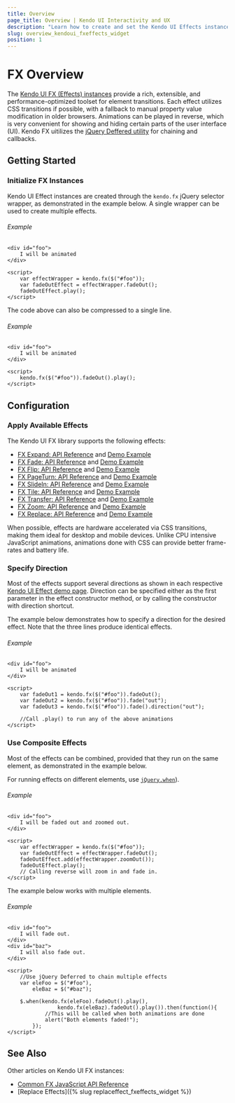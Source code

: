 ```yaml
---
title: Overview
page_title: Overview | Kendo UI Interactivity and UX
description: "Learn how to create and set the Kendo UI Effects instances."
slug: overview_kendoui_fxeffects_widget
position: 1
---
```


# FX Overview

The [Kendo UI FX (Effects) instances](http://demos.telerik.com/kendo-ui/fx/expand) provide a rich, extensible, and performance-optimized toolset for element transitions. Each effect utilizes CSS transitions if possible, with a fallback to manual property value modification in older browsers. Animations can be played in reverse, which is very convenient for showing and hiding certain parts of the user interface (UI). Kendo FX uitilizes the [jQuery Deffered utility](http://api.jquery.com/category/deferred-object/) for chaining and callbacks.

## Getting Started

### Initialize FX Instances

Kendo UI Effect instances are created through the `kendo.fx` jQuery selector wrapper, as demonstrated in the example below. A single wrapper can be used to create multiple effects.

###### Example

    <div id="foo">
        I will be animated
    </div>

    <script>
        var effectWrapper = kendo.fx($("#foo"));
        var fadeOutEffect = effectWrapper.fadeOut();
        fadeOutEffect.play();
    </script>

The code above can also be compressed to a single line.

###### Example

    <div id="foo">
        I will be animated
    </div>

    <script>
        kendo.fx($("#foo")).fadeOut().play();
    </script>

## Configuration

### Apply Available Effects

The Kendo UI FX library supports the following effects:

- [FX Expand: API Reference](/api/javascript/effects/expand) and [Demo Example](http://demos.telerik.com/kendo-ui/fx/expand)
- [FX Fade: API Reference](/api/javascript/effects/fade) and [Demo Example](http://demos.telerik.com/kendo-ui/fx/fade)
- [FX Flip: API Reference](/api/javascript/effects/flip) and [Demo Example](http://demos.telerik.com/kendo-ui/fx/flip)
- [FX PageTurn: API Reference](/api/javascript/effects/pageturn) and [Demo Example](http://demos.telerik.com/kendo-ui/fx/pageturn)
- [FX SlideIn: API Reference](/api/javascript/effects/slidein) and [Demo Example](http://demos.telerik.com/kendo-ui/fx/slidein)
- [FX Tile: API Reference](/api/javascript/effects/tile) and [Demo Example](http://demos.telerik.com/kendo-ui/fx/tile)
- [FX Transfer: API Reference](/api/javascript/effects/transfer) and [Demo Example](http://demos.telerik.com/kendo-ui/fx/transfer)
- [FX Zoom: API Reference](/api/javascript/effects/zoom) and [Demo Example](http://demos.telerik.com/kendo-ui/fx/zoom)
- [FX Replace: API Reference](/api/javascript/effects/replace) and [Demo Example](http://demos.telerik.com/kendo-ui/fx/replace)

When possible, effects are hardware accelerated via CSS transitions, making them ideal for desktop and mobile devices. Unlike CPU intensive JavaScript animations, animations done with CSS can provide better frame-rates and battery life.

### Specify Direction

Most of the effects support several directions as shown in each respective [Kendo UI Effect demo page](http://demos.telerik.com/kendo-ui/fx/expand). Direction can be specified either as the first parameter in the effect constructor method, or by calling the constructor with direction shortcut.

The example below demonstrates how to specify a direction for the desired effect. Note that the three lines produce identical effects.

###### Example

    <div id="foo">
        I will be animated
    </div>

    <script>
        var fadeOut1 = kendo.fx($("#foo")).fadeOut();
        var fadeOut2 = kendo.fx($("#foo")).fade("out");
        var fadeOut3 = kendo.fx($("#foo")).fade().direction("out");

        //Call .play() to run any of the above animations
    </script>

### Use Composite Effects

Most of the effects can be combined, provided that they run on the same element, as demonstrated in the example below.

For running effects on different elements, use [`jQuery.when`](http://api.jquery.com/jQuery.when/)).

###### Example

    <div id="foo">
        I will be faded out and zoomed out.
    </div>

    <script>
        var effectWrapper = kendo.fx($("#foo"));
        var fadeOutEffect = effectWrapper.fadeOut();
        fadeOutEffect.add(effectWrapper.zoomOut());
        fadeOutEffect.play();
        // Calling reverse will zoom in and fade in.
    </script>

The example below works with multiple elements.

###### Example

    <div id="foo">
        I will fade out.
    </div>
    <div id="baz">
        I will also fade out.
    </div>

    <script>
        //Use jQuery Deferred to chain multiple effects
        var eleFoo = $("#foo"),
            eleBaz = $("#baz");

        $.when(kendo.fx(eleFoo).fadeOut().play(),
                    kendo.fx(eleBaz).fadeOut().play()).then(function(){
                //This will be called when both animations are done
                alert("Both elements faded!");
            });
    </script>

## See Also

Other articles on Kendo UI FX instances:

* [Common FX JavaScript API Reference](/api/javascript/effects/common)
* [Replace Effects]({% slug replaceffect_fxeffects_widget %})
